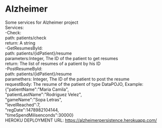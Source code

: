 # Alzheimer
Some services for Alzheimer project  
Services:  
-Check:  
  path: patients/check  
  return: A string  
-GetResumesById:  
  path: patients/{idPatient}/resume  
  parameters:Integer, The ID of the patient to get resumes  
  return: The list of resumes of a patient by his ID  
-PostResumeById:  
  path: patients/{idPatient}/resume  
  paramethers: Integer, The ID of the patient to post the resume  
  requestBody: The resume of the patient of type DataPOJO, Example:  
      {"patientName":"Maria Camila",  
      "patientLastName":"Rodriguez Velez",  
      "gameName":"Sopa Letras",  
      "levelReached":7,  
      "regDate":1478982104144,  
      "timeSpendMilisenconds":30000}  
HEROKU DEPLOYMENT URL: https://alzheimerpersistence.herokuapp.com/
